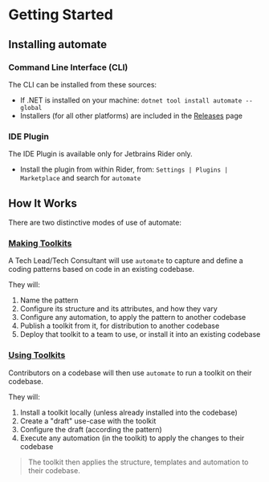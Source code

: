 # Getting Started

## Installing automate

### Command Line Interface (CLI)

The CLI can be installed from these sources:

* If .NET is installed on your machine: `dotnet tool install automate --global`
* Installers (for all other platforms) are included in the [Releases](https://github.com/jezzsantos/automate/releases) page

### IDE Plugin

The IDE Plugin is available only for Jetbrains Rider only.

* Install the plugin from within Rider, from: `Settings | Plugins | Marketplace` and search for `automate`

## How It Works

There are two distinctive modes of use of automate:

### [Making Toolkits](authoring.md)

A Tech Lead/Tech Consultant will use `automate` to capture and define a coding patterns based on code in an existing codebase.

They will:

1. Name the pattern
2. Configure its structure and its attributes, and how they vary
3. Configure any automation, to apply the pattern to another codebase
4. Publish a toolkit from it, for distribution to another codebase
5. Deploy that toolkit to a team to use, or install it into an existing codebase

### [Using Toolkits](runtime.md)

Contributors on a codebase will then use `automate` to run a toolkit on their codebase.

They will:

1. Install a toolkit locally (unless already installed into the codebase)
2. Create a "draft" use-case with the toolkit
3. Configure the draft (according the pattern)
4. Execute any automation (in the toolkit) to apply the changes to their codebase

> The toolkit then applies the structure, templates and automation to their codebase.